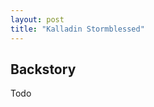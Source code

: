 ```yaml
---
layout: post
title: "Kalladin Stormblessed"
---
```


<!-- ![Sulu](../assets/images/Sulu_Small.gif) -->

## Backstory

Todo
